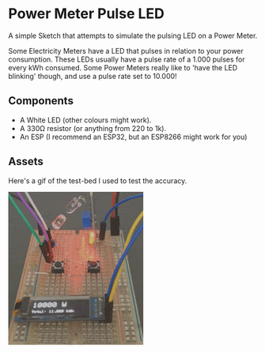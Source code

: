 Power Meter Pulse LED
=====================

A simple Sketch that attempts to simulate the pulsing LED on a Power Meter.

Some Electricity Meters have a LED that pulses in relation to your power consumption.
These LEDs usually have a pulse rate of a 1.000 pulses for every kWh consumed.
Some Power Meters really like to 'have the LED blinking' though, and use a pulse rate set to 10.000!

Components
----------

* A White LED (other colours might work).
* A 330Ω resistor (or anything from 220 to 1k).
* An ESP (I recommend an ESP32, but an ESP8266 might work for you)

Assets
------
Here's a gif of the test-bed I used to test the accuracy.

![pulse_led_test_bed](./assets/images/power_meter_test_bed_4.gif)

